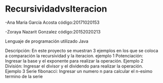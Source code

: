 # RecursividadvsIteracion

-Ana María García Acosta código:20171020153

-Zoraya Nazarit Gonzalez   código:20152020213

Lenguaje de programación utilizado Java

Descripción:
En este proyecto se muestran  3 ejemplos  en los que se coloca a comparación la recursividad y la iteracion.
ejemplo 1 Potenciación: Ingresar la base y el exponente para realizar la operación.
Ejemplo 2 División: Ingresar el divisor y el dividendo para realizar la operación.
Ejemplo 3 Serie fibonacci: Ingresar un numero n para calcular el n-esimo termino de la serie
